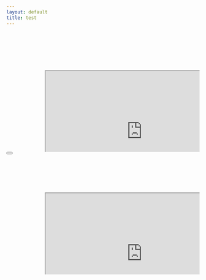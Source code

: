 ```yaml
---
layout: default 
title: test
---
```

<html>
<head>
    <style>
        .video-container {
        position: relative;
        padding-bottom: 56.25%;
        padding-top: 30px;
        height: 0;
        overflow: hidden;
        }
        .video-container iframe {
        position: absolute;
        top:100;
        left: 100;
        width: 100%;
        height: 100%;
        }
    </style>
</head>
<body>
<div id="ace-content" class="ace-container-shift">
<div class="ace-container">
<div id="ace-nav-wrap" class="hidden-sm hidden-xs">
<div class="ace-nav-cont">
<div id="ace-nav-scroll">
<nav id="ace-nav" class="ace-nav">
</nav>
</div>

<div class="video-container">
<iframe width="640" height="498" src="http://v.qq.com/iframe/player.html?vid=q0167swo7g2&tiny=0&auto=0"></iframe>
</div>

<div id="ace-nav-tools" class="hidden">
<span class="ace-icon ace-icon-dots-three-horizontal"></span>

<button id="ace-nav-arrow" class="clear-btn">
<span class="ace-icon ace-icon-chevron-thin-down"></span>
</button>
</div>
</div>

<!-- <div class="ace-nav-btm"></div> -->
</div><!-- .ace-nav-wrap -->

<div class="ace-paper-stock">
<main class="ace-paper clearfix">
<div class="ace-paper-cont clear-mrg">
<!-- START: PAGE CONTENT -->
<div class="padd-box clear-mrg">

        
<div class="video-container">
<iframe width="640" height="498" src="http://v.qq.com/iframe/player.html?vid=q0167swo7g2&tiny=0&auto=0"></iframe>
</div>

</div><!-- .padd-box -->
<!-- END: PAGE CONTENT -->
</div><!-- .ace-paper-cont -->
</main><!-- .ace-paper -->
</div><!-- .ace-paper-stock -->
</div><!-- .ace-container -->
</div><!-- #ace-content -->

</body>
</html>

